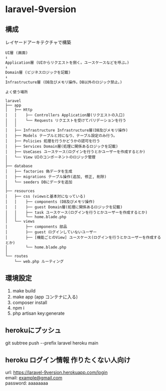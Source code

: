 # laravel-9version

## 構成

レイヤードアーキテクチャで構築

```
UI層 (画面)
↓
Application層 (UIからリクエストを捌く。ユースケースなどを呼ぶ。)
↓
Domain層 (ビジネスロジックを記載)
↓
Infrastructure層 (DB及びメモリ操作。DB以外のロジック禁止。)

よく使う場所

laravel
├── app
│   ├── Http
│   │    ├── Controllers Application層(リクエストの入口)
│   │    └── Requests リクエストを受けてバリデーションを行う
│   │
│   ├── Infrastructure Infrastructure層(DB及びメモリ操作)
│   ├── Models テーブルと対になり、テーブル設定のみ行う。
│   ├── Policies 処理を行うかどうかの認可を行う
│   ├── Services Domain層(処理に関係あるロジックを記載)
│   ├── UseCases ユースケース(ログインを行うとかユーザーを作成するとか)
│   └── View UIのコンポーネントのロジック管理
│
├── database
│   ├── factories 偽データを生成
│   ├── migrations テーブル操作(追加, 修正, 削除)
│   └── seeders DBにデータを追加
│
├── resources
│   ├── css (viewsと基本対になっている)
│   │    ├── components (DB及びメモリ操作)
│   │    ├── guest Domain層(処理に関係あるロジックを記載)
│   │    ├── task ユースケース(ログインを行うとかユーザーを作成するとか)
│   │    └── home.blade.php
│   └── views
│        ├── components 部品
│        ├── guest ログインしていないユーザー
│        ├── [機能ごとのView] ユースケース(ログインを行うとかユーザーを作成するとか)
│        └── home.blade.php
│
└── routes
    └── web.php ルーティング

```

## 環境設定

1. make build
2. make app (app コンテナに入る)
3. composer install
4. npm i
5. php artisan key:generate

## herokuにプッシュ
git subtree push --prefix laravel heroku main

## heroku ログイン情報 作りたくない人向け
url: https://laravel-9version.herokuapp.com/login  
email: example@gmail.com  
password: aaaaaaaa
